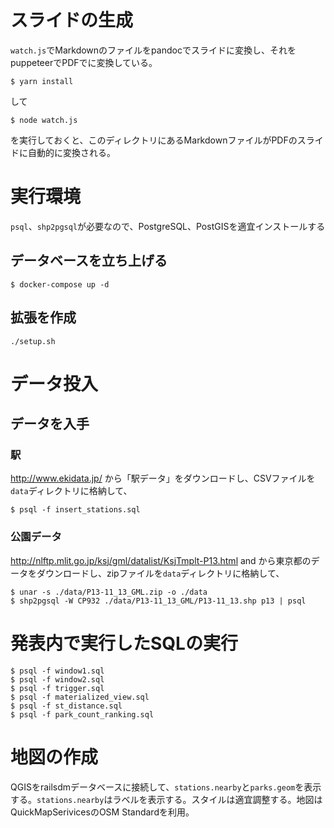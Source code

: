 # スライドの生成

`watch.js`でMarkdownのファイルをpandocでスライドに変換し、それをpuppeteerでPDFでに変換している。

```
$ yarn install
```

して

```
$ node watch.js
```

を実行しておくと、このディレクトリにあるMarkdownファイルがPDFのスライドに自動的に変換される。

# 実行環境

`psql`、`shp2pgsql`が必要なので、PostgreSQL、PostGISを適宜インストールする

## データベースを立ち上げる

```
$ docker-compose up -d
```

## 拡張を作成

```
./setup.sh
```

# データ投入

## データを入手

### 駅

http://www.ekidata.jp/ から「駅データ」をダウンロードし、CSVファイルを`data`ディレクトリに格納して、

```
$ psql -f insert_stations.sql

```

### 公園データ

http://nlftp.mlit.go.jp/ksj/gml/datalist/KsjTmplt-P13.html and から東京都のデータをダウンロードし、zipファイルを`data`ディレクトリに格納して、

```
$ unar -s ./data/P13-11_13_GML.zip -o ./data
$ shp2pgsql -W CP932 ./data/P13-11_13_GML/P13-11_13.shp p13 | psql
```

# 発表内で実行したSQLの実行

```
$ psql -f window1.sql
$ psql -f window2.sql
$ psql -f trigger.sql
$ psql -f materialized_view.sql
$ psql -f st_distance.sql
$ psql -f park_count_ranking.sql
```

# 地図の作成

QGISをrailsdmデータベースに接続して、`stations.nearby`と`parks.geom`を表示する。`stations.nearby`はラベルを表示する。スタイルは適宜調整する。地図はQuickMapSerivicesのOSM Standardを利用。
